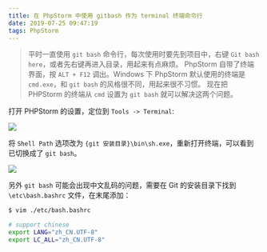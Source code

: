 ```yaml
---
title: 在 PhpStorm 中使用 gitbash 作为 terminal 终端命令行
date: 2019-07-25 09:47:19
tags: PhpStorm
---
```


> 平时一直使用 `git bash` 命令行，每次使用时要先到项目中，右键 `Git bash here`，或者先右键再进入目录，用起来有点麻烦。
> PhpStorm 自带了终端界面，按 `ALT + F12` 调出。Windows 下 PhpStorm 默认使用的终端是 `cmd.exe`，和 `git bash` 的风格很不同，用起来很不习惯。
> 现在把 PHPStorm 的终端从 `cmd` 设置为 `git bash` 就可以解决这两个问题。

<!-- more -->

打开 PHPStorm 的设置，定位到 `Tools -> Terminal`:

![](https://s2.ax1x.com/2019/07/25/eZ8ukV.png)

将 `Shell Path` 选项改为 `{git 安装目录}\bin\sh.exe`，重新打开终端，可以看到已切换成了 `git bash`。

![](https://s2.ax1x.com/2019/07/25/eZJ7F0.png)

另外 `git bash` 可能会出现中文乱码的问题，需要在 Git 的安装目录下找到 `\etc\bash.bashrc` 文件，在末尾添加：

```bash
$ vim ./etc/bash.bashrc

# support chinese
export LANG="zh_CN.UTF-8"
export LC_ALL="zh_CN.UTF-8"
```

